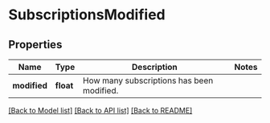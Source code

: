 # SubscriptionsModified

## Properties
Name | Type | Description | Notes
------------ | ------------- | ------------- | -------------
**modified** | **float** | How many subscriptions has been modified. | 

[[Back to Model list]](../README.md#documentation-for-models) [[Back to API list]](../README.md#documentation-for-api-endpoints) [[Back to README]](../README.md)



